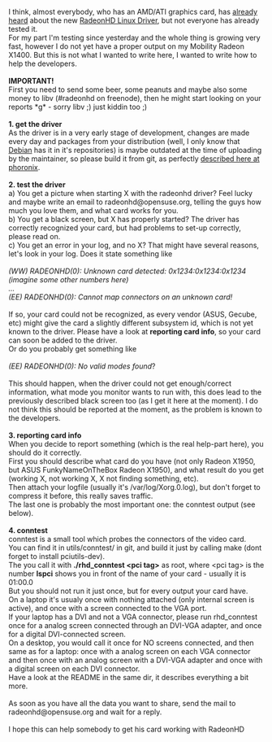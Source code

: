 <html><body><p>I think, almost everybody, who has an AMD/ATI graphics card, has <a href="http://www.phoronix.com/vr.php?view=11058" target="_blank">already heard</a> about the new <a href="http://gitweb.freedesktop.org/?p=xorg/driver/xf86-video-radeonhd" target="_blank">RadeonHD Linux Driver</a>, but not everyone has already tested it.<br>
For my part I'm testing since yesterday and the whole thing is growing very fast, however I do not yet have a proper output on my Mobility Radeon X1400. But this is not what I wanted to write here, I wanted to write how to help the developers.<br>
<br>
<strong>IMPORTANT!</strong><br>
First you need to send some beer, some peanuts and maybe also some money to libv (#radeonhd on freenode), then he might start looking on your reports *g* - sorry libv ;) just kiddin too ;)<br>
<br>
<strong>1. get the driver</strong><br>
As the driver is in a very early stage of development, changes are made every day and packages from your distribution (well, I only know that <a href="http://packages.debian.org/experimental/xserver-xorg-video-radeonhd" target="_blank">Debian</a> has it in it's repositories) is maybe outdated at the time of uploading by the maintainer, so please build it from git, as perfectly <a href="http://www.phoronix.com/scan.php?page=article&amp;item=843&amp;num=1" taget="_blank">described here at phoronix</a>.<br>
<br>
<strong>2. test the driver</strong><br>
a) You get a picture when starting X with the radeonhd driver? Feel lucky and maybe write an email to radeonhd@opensuse.org, telling the guys how much you love them, and what card works for you.<br>
b) You get a black screen, but X has properly started? The driver has correctly recognized your card, but had problems to set-up correctly, please read on.<br>
c) You get an error in your log, and no X? That might have several reasons, let's look in your log. Does it state something like<br>
<br>
<i>(WW) RADEONHD(0): Unknown card detected: 0x1234:0x1234:0x1234 (imagine some other numbers here)<br>
...<br>
(EE) RADEONHD(0): Cannot map connectors on an unknown card!</i><br>
<br>
If so, your card could not be recognized, as every vendor (ASUS, Gecube, etc) might give the card a slightly different subsystem id, which is not yet known to the driver. Please have a look at <strong>reporting card info</strong>, so your card can soon be added to the driver.<br>
Or do you probably get something like<br>
<br>
<i>(EE) RADEONHD(0): No valid modes found</i>?<br>
<br>
This should happen, when the driver could not get enough/correct information, what mode you monitor wants to run with, this does lead to the previously described black screen too (as I get it here at the moment). I do not think this should be reported at the moment, as the problem is known to the developers.<br>
<br>
<strong>3. reporting card info</strong><br>
When you decide to report something (which is the real help-part here), you should do it correctly.<br>
First you should describe what card do you have (not only Radeon X1950, but ASUS FunkyNameOnTheBox Radeon X1950), and what result do you get (working X, not working X, X not finding something, etc).<br>
Then attach your logfile (usually it's /var/log/Xorg.0.log), but don't forget to compress it before, this really saves traffic.<br>
The last one is probably the most important one: the conntest output (see below).<br>
<br>
<strong>4. conntest</strong><br>
conntest is a small tool which probes the connectors of the video card.<br>
You can find it in utils/conntest/ in git, and build it just by calling make (dont forget to install pciutils-dev).<br>
The you call it with <strong>./rhd_conntest &lt;pci tag&gt;</strong> as root, where &lt;pci tag&gt; is the number <strong>lspci</strong> shows you in front of the name of your card - usually it is 01:00.0<br>
But you should not run it just once, but for every output your card have.<br>
On a laptop it's usualy once with nothing attached (only internal screen is active), and once with a screen connected to the VGA port.<br>
If your laptop has a DVI and not a VGA connector, please run rhd_conntest once for a analog screen connected through an DVI-VGA adapter, and once for a digital DVI-connected screen.<br>
On a desktop, you would call it once for NO screens connected, and then same as for a laptop: once with a analog screen on each VGA connector and then once with an analog screen with a DVI-VGA adapter and once with a digital screen on each DVI connector.<br>
Have a look at the README in the same dir, it describes everything a bit more.<br>
<br>
As soon as you have all the data you want to share, send the mail to radeonhd@opensuse.org and wait for a reply.<br>
<br>
I hope this can help somebody to get his card working with RadeonHD</p></body></html>